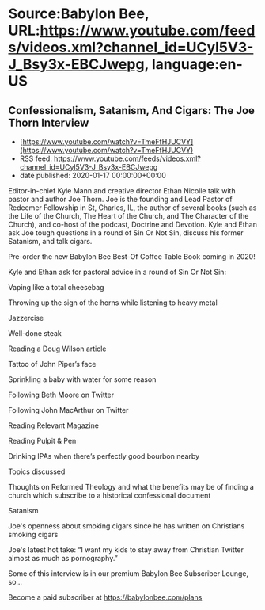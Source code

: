 # Source:Babylon Bee, URL:https://www.youtube.com/feeds/videos.xml?channel_id=UCyl5V3-J_Bsy3x-EBCJwepg, language:en-US

## Confessionalism, Satanism, And Cigars: The Joe Thorn Interview
 - [https://www.youtube.com/watch?v=TmeFfHJUCVY](https://www.youtube.com/watch?v=TmeFfHJUCVY)
 - RSS feed: https://www.youtube.com/feeds/videos.xml?channel_id=UCyl5V3-J_Bsy3x-EBCJwepg
 - date published: 2020-01-17 00:00:00+00:00

Editor-in-chief Kyle Mann and creative director Ethan Nicolle talk with pastor and author Joe Thorn. Joe is the founding and Lead Pastor of Redeemer Fellowship in St, Charles, IL, the author of several books (such as the Life of the Church, The Heart of the Church, and The Character of the Church), and co-host of the podcast, Doctrine and Devotion. Kyle and Ethan ask Joe tough questions in a round of Sin Or Not Sin, discuss his former Satanism, and talk cigars. 

  Pre-order the new Babylon Bee Best-Of Coffee Table Book coming in 2020!

 Kyle and Ethan ask for pastoral advice in a round of Sin Or Not Sin:

   Vaping like a total cheesebag

   Throwing up the sign of the horns while listening to heavy metal

   Jazzercise

   Well-done steak

   Reading a Doug Wilson article

   Tattoo of John Piper’s face

   Sprinkling a baby with water for some reason

   Following Beth Moore on Twitter

   Following John MacArthur on Twitter

   Reading Relevant Magazine

   Reading Pulpit &amp; Pen

   Drinking IPAs when there’s perfectly good bourbon nearby

   Topics discussed

   Thoughts on Reformed Theology and what the benefits may be of finding a church which subscribe to a historical confessional document

   Satanism

   Joe's openness about smoking cigars since he has written on Christians smoking cigars

   Joe's latest hot take: “I want my kids to stay away from Christian Twitter almost as much as pornography.” 

   Some of this interview is in our premium Babylon Bee Subscriber Lounge, so...

 Become a paid subscriber at https://babylonbee.com/plans

